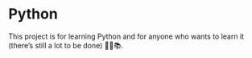 # Python
This project is for learning Python and for anyone who wants to learn it (there’s still a lot to be done) 🚀🐍📚.
